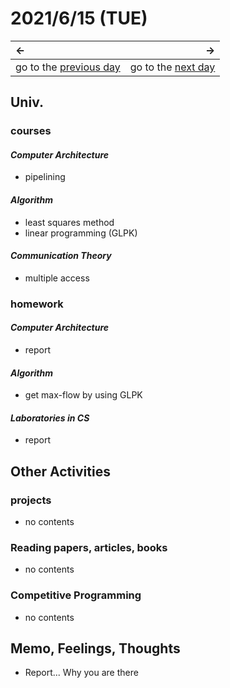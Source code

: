 # 2021/6/15 (TUE)
|←|→|
|:---|---:|
go to the [previous day](./14th.md) | go to the [next day](./16th.md)

## Univ.
### courses
#### *Computer Architecture*
- pipelining

#### *Algorithm*
- least squares method
- linear programming (GLPK)

#### *Communication Theory*
- multiple access

### homework
#### *Computer Architecture*
- report

#### *Algorithm*
- get max-flow by using GLPK

#### *Laboratories in CS*
- report

## Other Activities
### projects
- no contents

### Reading papers, articles, books
- no contents

### Competitive Programming
- no contents

## Memo, Feelings, Thoughts
- Report... Why you are there
